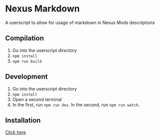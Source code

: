 # Nexus Markdown

A userscript to allow for usage of markdown in Nexus Mods descriptions


## Compilation

1. Go into the userscript directory
2. `npm install`
3. `npm run build`

## Development

1. Go into the userscript directory
2. `npm install`
3. Open a second terminal
4. In the first, run `npm run dev`. In the second, run `npm run watch`.


## Installation

[Click here](https://raw.githubusercontent.com/AnotherPillow/nexus-markdown/master/build/nmd.min.user.js)